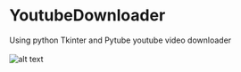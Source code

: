 # YoutubeDownloader
Using python Tkinter and Pytube youtube video downloader<br/><br/>![alt text](https://github.com/PasanAbeysekara/youtubeplayer/blob/main/Capture.PNG)
